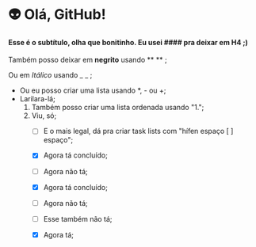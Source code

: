 # :alien: Olá, GitHub! 

#### Esse é o subtítulo, olha que bonitinho. Eu usei #### pra deixar em H4 ;)

Também posso deixar em **negrito** usando ** ** ; 

Ou em _Itálico_ usando _ _ ;

- Ou eu posso criar uma lista usando *, - ou +;
- Larilara-lá;
  1. Também posso criar uma lista ordenada usando "1.";
  2. Viu, só;
     - [ ] E o mais legal, dá pra criar task lists com "hífen espaço [ ] espaço";
     - [x] Agora tá concluído;
     - [ ] Agora não tá;
     - [x] Agora tá concluído;
     - [ ] Agora não tá;
     - [ ] Esse também não tá;
     - [x] Agora tá;





